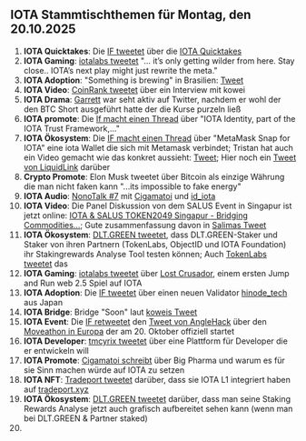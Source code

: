 ## IOTA Stammtischthemen für Montag, den 20.10.2025

1. **IOTA Quicktakes**: Die [IF tweetet](https://x.com/iota/status/1977664491610329303) über die [IOTA Quicktakes](https://youtu.be/wMTWwu71aYo)
2. **IOTA Gaming**: [iotalabs tweetet](https://x.com/iotalabs_/status/1977750756267635006) "... it’s only getting wilder from here. Stay close.. IOTA’s next play might just rewrite the meta."
3. **IOTA Adoption**: "Something is brewing" in Brasilien: [Tweet](https://x.com/paulozumach/status/1977764783987265984)
4. **IOTA Video**: [CoinRank tweetet](https://x.com/CoinRank_io/status/1976939502955643294) über ein Interview mit kowei
5. **IOTA Drama**: [Garrett](https://x.com/GarrettBullish) war seht aktiv auf Twitter, nachdem er wohl der den BTC Short ausgeführt hatte der die Kurse purzeln ließ
6. **IOTA promote**: Die [If macht einen Thread](https://x.com/iota/status/1978038070655008834) über "IOTA Identity, part of the IOTA Trust Framework,..."
7. **IOTA Ökosystem**: Die [IF macht einen Thread](https://x.com/iota/status/1978083369482166701) über "MetaMask Snap for IOTA" eine iota Wallet die sich mit Metamask verbindet; Tristan hat auch ein Video gemacht wie das konkret aussieht: [Tweet](https://x.com/tcampomanes/status/1978096774003741122); Hier noch ein [Tweet von LiquidLink](https://x.com/Liquidlink_io/status/1978704868291301468) darüber
8. **Crypto Promote**: Elon Musk tweetet über Bitcoin als einzige Währung die man nicht faken kann "...its impossible to fake energy"
9. **IOTA Audio**: [NonoTalk #7](https://x.com/id_iota/status/1978177299586363671) mit [Cigamatoi](https://x.com/Cigamatoi) und [id_iota](https://x.com/id_iota)
10. **IOTA Video**: Die Panel Diskussion von dem SALUS Event in Singapur ist jetzt online: [IOTA & SALUS TOKEN2049 Singapur - Bridging Commodities...](https://www.youtube.com/watch?v=FLTUGdX5fHc); Gute zusammenfassung davon in [Salimas Tweet](https://x.com/Salimasbegum/status/1978250902566793264) 
11. **IOTA Ökosystem**: [DLT.GREEN tweetet](https://x.com/dlt_green/status/1978227538586382349), dass DLT.GREEN-Staker und Staker von ihren Partnern (TokenLabs, ObjectID und IOTA Foundation) ihr Stakingrewards Analyse Tool testen können; Auch [TokenLabs tweetet](https://x.com/TokenLabsX/status/1978232905764597801) das
12. **IOTA Gaming**: [iotalabs tweetet](https://x.com/iotalabs_/status/1978347608880927186) über [Lost Crusador](https://x.com/_LostCrusader), einem ersten Jump and Run web 2.5 Spiel auf IOTA
13. **IOTA Adoption**: Die [IF tweetet](https://x.com/iota/status/1978354283083915756) über einen neuen Validator [hinode_tech](https://x.com/hinode_tech) aus Japan
14. **IOTA Bridge**: Bridge "Soon" laut [koweis Tweet](https://x.com/kowei1995/status/1978483740088365423)
15. **IOTA Event**: Die [IF retweetet](https://x.com/iota/status/1978450554259976567) den [Tweet von AngleHack](https://x.com/AngelHack/status/1978400466884309162) über den [Moveathon in Europa](https://www.moveathon.build/europe?utm_source=Socials&utm_medium=X&utm_campaign=MoveathonEU) der am 20. Oktober offiziell startet
16. **IOTA Developer**: [tmcyrix tweetet](https://x.com/tmcyrix/status/1978031618821333087) über eine Plattform für Developer die er entwickeln will
17. **IOTA Promote**: [Cigamatoi schreibt](https://x.com/Cigamatoi/status/1978400463210082679) über Big Pharma und warum es für sie Sinn machen würde auf IOTA zu setzen
18. **IOTA NFT**: [Tradeport tweetet](https://x.com/tradeportxyz/status/1978522182587191333) darüber, dass sie IOTA L1 integriert haben auf [tradeport.xyz](https://www.tradeport.xyz/)
19. **IOTA Ökosystem**: [DLT.GREEN tweetet](https://x.com/dlt_green/status/1978558289165091047) darüber, dass man seine Staking Rewards Analyse jetzt auch grafisch aufbereitet sehen kann (wenn man bei DLT.GREEN & Partner staked)
20. 
